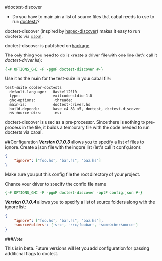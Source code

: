#doctest-discover

* Do you have to maintain a list of source files that cabal needs to use to run [doctests](https://hackage.haskell.org/package/doctest)?

doctest-discover (inspired by [hspec-discover](https://hackage.haskell.org/package/hspec-discover)) makes it easy to run doctests via [cabal](http://www.haskell.org/cabal/).

doctest-discover is published on [hackage](https://hackage.haskell.org/package/doctest-discover)

The only thing you need to do is create a driver file with one line (let's call it *doctest-driver.hs*):

```haskell
{-# OPTIONS_GHC -F -pgmF doctest-discover #-}
```

Use it as the main for the test-suite in your cabal file: 
```cabal
test-suite cooler-doctests
  default-language:   Haskell2010
  type:               exitcode-stdio-1.0
  ghc-options:        -threaded
  main-is:            doctest-driver.hs
  build-depends:      base >4 && <5, doctest, doctest-discover
  HS-Source-Dirs:     test
```

doctest-discover is used as a pre-processor. Since there is nothing to pre-process in the file, it builds a temporary file with the code needed to run doctests via cabal.

##Configuration
***Version 0.1.0.3*** allows you to specify a list of files to ignore. Create a json file with the ingore list (let's call it config.json):
```json
{
    "ignore": ["foo.hs", "bar.hs", "baz.hs"]
}
```
Make sure you put this config file the root directory of your project.

Change your driver to specify the config file name
```haskell
{-# OPTIONS_GHC -F -pgmF doctest-discover -optF config.json #-}
```
***Version 0.1.0.4*** allows you to specify a list of source folders along with the ignore list:

```json
{
    "ignore": ["foo.hs", "bar.hs", "baz.hs"],
    "sourceFolders": ["src", "src/foobar", "someOtherSource"]
}
```

###*Note*

This is in beta. Future versions will let you add configuration for passing additional flags to doctest.
